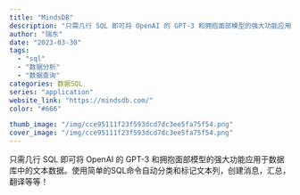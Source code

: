 ```yaml
---
title: "MindsDB"
description: "只需几行 SQL 即可将 OpenAI 的 GPT-3 和拥抱面部模型的强大功能应用于数据库中的文本数据。使用简单的SQ"
author: "瑞东"
date: "2023-03-30"
tags:
  - "sql"
  - "数据分析"
  - "数据查询"
categories: 数据SQL
series: "application"
website_link: "https://mindsdb.com/"
color: "#666"

thumb_image: "/img/cce95111f23f593dcd7dc3ee5fa75f54.png"
cover_image: "/img/cce95111f23f593dcd7dc3ee5fa75f54.png"
---
```


只需几行 SQL 即可将 OpenAI 的 GPT-3 和拥抱面部模型的强大功能应用于数据库中的文本数据。使用简单的SQL命令自动分类和标记文本列，创建消息，汇总，翻译等等！ 